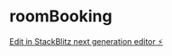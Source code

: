 # roomBooking

[Edit in StackBlitz next generation editor ⚡️](https://stackblitz.com/~/github.com/nithin-kasauzki/roomBooking)